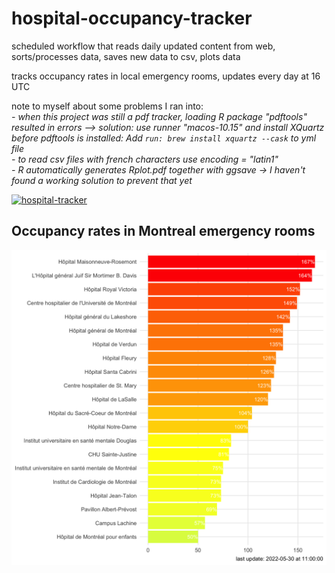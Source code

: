 # hospital-occupancy-tracker
scheduled workflow that reads daily updated content from web, sorts/processes data, saves new data to csv, plots data
<p>
tracks occupancy rates in local emergency rooms, updates every day at 16 UTC
</p>

<p>
note to myself about some problems I ran into:<br>
<i>
- when this project was still a pdf tracker, loading R package "pdftools" resulted in errors --> solution: use runner "macos-10.15" and install XQuartz before pdftools is installed: Add <code>run: brew install xquartz --cask</code> to yml file
<br>
- to read csv files with french characters use encoding = "latin1"
<br>
- R automatically generates Rplot.pdf together with ggsave -> I haven't found a working solution to prevent that yet
 </i>

[![hospital-tracker](https://github.com/jlomako/hospital-occupancy-tracker/actions/workflows/main.yml/badge.svg)](https://github.com/jlomako/hospital-occupancy-tracker/actions/workflows/main.yml)

 
## Occupancy rates in Montreal emergency rooms
<img src = "img/today.png" width=800 />
